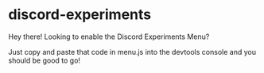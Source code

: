 # discord-experiments
Hey there! Looking to enable the Discord Experiments Menu?

Just copy and paste that code in menu.js into the devtools console and you should be good to go!

